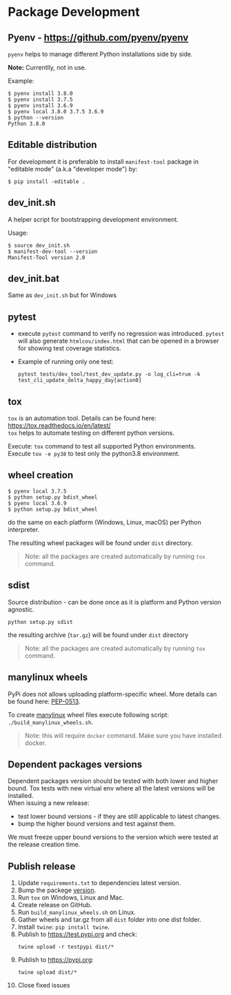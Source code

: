 # Package Development 

## Pyenv - https://github.com/pyenv/pyenv
`pyenv` helps to manage different Python installations side by side.

<span class="notes">**Note:** Currentlly, not in use.</span>

Example:
```shell
$ pyenv install 3.8.0
$ pyenv install 3.7.5
$ pyenv install 3.6.9
$ pyenv local 3.8.0 3.7.5 3.6.9
$ python --version
Python 3.8.0
```
## Editable distribution

For development it is preferable to install `manifest-tool` package in
"editable mode" (a.k.a "developer mode") by:
```shell
$ pip install -editable .
```

## dev_init.sh

A helper script for bootstrapping development environment.

Usage:
```shell
$ source dev_init.sh
$ manifest-dev-tool --version
Manifest-Tool version 2.0
```

## dev_init.bat

Same as `dev_init.sh` but for Windows

## pytest

- execute `pytest` command to verify no regression was introduced.
`pytest` will also generate `htmlcov/index.html` that can be opened in a browser for showing test coverage statistics.

- Example of running only one test:
  ```
  pytest tests/dev_tool/test_dev_update.py -o log_cli=true -k test_cli_update_delta_happy_day[action0]
  ```

## tox

`tox` is an automation tool. Details can be found here:
https://tox.readthedocs.io/en/latest/  
`tox` helps to automate testing on different python versions.

Execute: `tox` command to test all supported Python environments.  
Execute `tox -e py38` to test only the python3.8 environment.

## wheel creation

```shell
$ pyenv local 3.7.5
$ python setup.py bdist_wheel
$ pyenv local 3.6.9
$ python setup.py bdist_wheel
```
do the same on each platform (Windows, Linux, macOS) per Python
interpreter.

The resulting wheel packages will be found under `dist` directory.

> Note: all the packages are created automatically by running `tox`
> command.

## sdist

Source distribution - can be done once as it is platform and Python
version agnostic.

```shell
python setup.py sdist
```
the resulting archive (`tar.gz`) will be found under `dist` directory

> Note: all the packages are created automatically by running `tox`
> command.

## manylinux wheels
PyPi does not allows uploading platform-specific wheel. More details can be 
found here: [PEP-0513](https://www.python.org/dev/peps/pep-0513/#rationale).  

To create [manylinux](https://github.com/pypa/manylinux) wheel files
execute following script: `./build_manylinux_wheels.sh`.  
> Note: this will require `docker` command. Make sure you have installed docker.

## Dependent packages versions
Dependent packages version should be tested with both lower and higher
bound. Tox tests with new virtual env where all the latest versions will
be installed.  
When issuing a new release:
- test lower bound versions - if they are still applicable to latest
  changes.
- bump the higher bound versions and test against them.

We must freeze upper bound versions to the version which were tested at
the release creation time.

## Publish release
1. Update `requirements.txt` to dependencies latest version.
1. Bump the packege [version](./manifesttool/__init__.py).
1. Run `tox` on Windows, Linux and Mac.
1. Create release on GitHub.
1. Run `build_manylinux_wheels.sh` on Linux.
1. Gather wheels and tar.gz from all `dist` folder into one dist folder.
1. Install `twine`: `pip install twine`.
1. Publish to https://test.pypi.org and check:
    ```
    twine upload -r testpypi dist/*
    ```
1. Publish to https://pypi.org:
    ```
    twine upload dist/*
    ```
1. Close fixed issues